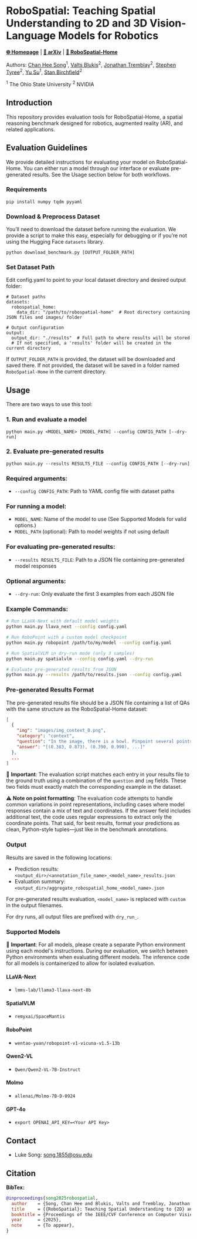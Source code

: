 # RoboSpatial: Teaching Spatial Understanding to 2D and 3D Vision-Language Models for Robotics

[**🌐 Homepage**](https://chanh.ee/RoboSpatial/) | [**📖 arXiv**](https://arxiv.org/abs/2411.16537) | [**📂 RoboSpatial-Home**](https://huggingface.co/datasets/chanhee-luke/RoboSpatial-Home)

Authors: [Chan Hee Song](https://chanh.ee)<sup>1</sup>, [Valts Blukis](https://research.nvidia.com/person/valts-blukis)<sup>2</sup>, [Jonathan Tremblay](https://research.nvidia.com/person/jonathan-tremblay)<sup>2</sup>, [Stephen Tyree](https://research.nvidia.com/person/stephen-tyree)<sup>2</sup>, [Yu Su](https://ysu1989.github.io/)<sup>1</sup>, [Stan Birchfield](https://research.nvidia.com/person/stan-birchfield)<sup>2</sup>

 <sup>1</sup> The Ohio State University  <sup>2</sup> NVIDIA

## Introduction

This repository provides evaluation tools for RoboSpatial-Home, a spatial reasoning benchmark designed for robotics, augmented reality (AR), and related applications.



## Evaluation Guidelines

We provide detailed instructions for evaluating your model on RoboSpatial-Home.
You can either run a model through our interface or evaluate pre-generated results. See the Usage section below for both workflows.

### Requirements

```
pip install numpy tqdm pyyaml
```

### Download & Preprocess Dataset
You’ll need to download the dataset before running the evaluation.
We provide a script to make this easy, especially for debugging or if you’re not using the Hugging Face `datasets` library.
```
python download_benchmark.py [OUTPUT_FOLDER_PATH]
```

### Set Dataset Path
Edit config.yaml to point to your local dataset directory and desired output folder:
```
# Dataset paths
datasets:
  robospatial_home:
    data_dir: "/path/to/robospatial-home"  # Root directory containing JSON files and images/ folder

# Output configuration
output:
  output_dir: "./results"  # Full path to where results will be stored
  # If not specified, a 'results' folder will be created in the current directory
```

If `OUTPUT_FOLDER_PATH` is provided, the dataset will be downloaded and saved there. 
If not provided, the dataset will be saved in a folder named `RoboSpatial-Home` in the current directory.



## Usage

There are two ways to use this tool:

### 1. Run and evaluate a model

```
python main.py <MODEL_NAME> [MODEL_PATH] --config CONFIG_PATH [--dry-run]
```

### 2. Evaluate pre-generated results

```
python main.py --results RESULTS_FILE --config CONFIG_PATH [--dry-run]
```

### Required arguments:
- `--config CONFIG_PATH`: Path to YAML config file with dataset paths

### For running a model:
- `MODEL_NAME`: Name of the model to use (See Supported Models for valid options.)
- `MODEL_PATH` (optional): Path to model weights if not using default

### For evaluating pre-generated results:
- `--results RESULTS_FILE`: Path to a JSON file containing pre-generated model responses

### Optional arguments:
- `--dry-run`: Only evaluate the first 3 examples from each JSON file

### Example Commands:

```bash
# Run LLaVA-Next with default model weights
python main.py llava_next --config config.yaml

# Run RoboPoint with a custom model checkpoint
python main.py robopoint /path/to/my/model --config config.yaml

# Run SpatialVLM in dry-run mode (only 3 samples)
python main.py spatialvlm --config config.yaml --dry-run

# Evaluate pre-generated results from JSON
python main.py --results /path/to/results.json --config config.yaml
```

### Pre-generated Results Format

The pre-generated results file should be a JSON file containing a list of QAs with the same structure as the RoboSpatial-Home dataset:

```json
[
  {
    "img": "images/img_context_0.png", 
    "category": "context",
    "question": "In the image, there is a bowl. Pinpoint several points within the vacant space situated to the left of the bowl...",
    "answer": "[(0.383, 0.873), (0.390, 0.990), ...]"
  },
  ...
]
```

🚨 **Important**: The evaluation script matches each entry in your results file to the ground truth using a combination of the `question` and `img` fields. These two fields must exactly match the corresponding example in the dataset.

⚠️ **Note on point formatting**: The evaluation code attempts to handle common variations in point representations, including cases where model responses contain a mix of text and coordinates. If the answer field includes additional text, the code uses regular expressions to extract only the coordinate points. That said, for best results, format your predictions as clean, Python-style tuples—just like in the benchmark annotations.

### Output

Results are saved in the following locations:
- Prediction results: `<output_dir>/<annotation_file_name>_<model_name>_results.json`
- Evaluation summary: `<output_dir>/aggregate_robospatial_home_<model_name>.json`

For pre-generated results evaluation, `<model_name>` is replaced with `custom` in the output filenames.

For dry runs, all output files are prefixed with `dry_run_`.

### Supported Models

🚨 **Important**: For all models, please create a separate Python environment using each model's instructions.
During our evaluation, we switch between Python environments when evaluating different models.
The inference code for all models is containerized to allow for isolated evaluation.

#### LLaVA-Next

- `lmms-lab/llama3-llava-next-8b`

#### SpatialVLM
- `remyxai/SpaceMantis`

#### RoboPoint
- `wentao-yuan/robopoint-v1-vicuna-v1.5-13b`

#### Qwen2-VL
- `Qwen/Qwen2-VL-7B-Instruct`

#### Molmo
- `allenai/Molmo-7B-D-0924`

#### GPT-4o
- `export OPENAI_API_KEY=<Your API Key>`

## Contact
- Luke Song: song.1855@osu.edu

## Citation

**BibTex:**
```bibtex
@inproceedings{song2025robospatial,
  author    = {Song, Chan Hee and Blukis, Valts and Tremblay, Jonathan and Tyree, Stephen and Su, Yu and Birchfield, Stan},
  title     = {{RoboSpatial}: Teaching Spatial Understanding to {2D} and {3D} Vision-Language Models for Robotics},
  booktitle = {Proceedings of the IEEE/CVF Conference on Computer Vision and Pattern Recognition (CVPR)},
  year      = {2025},
  note      = {To appear},
}
```
